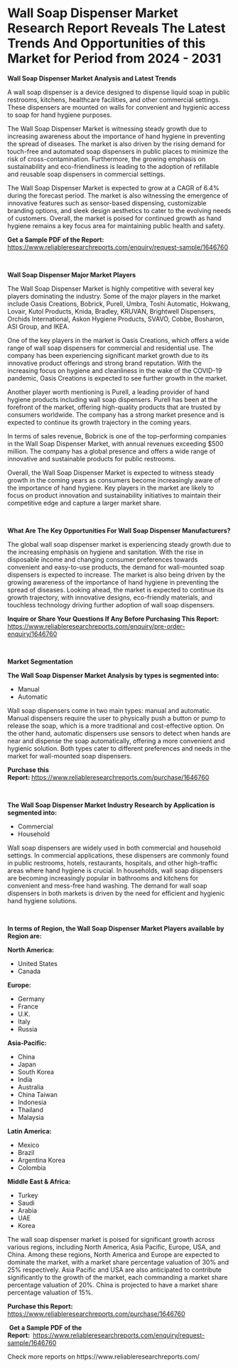 <p><h1>Wall Soap Dispenser Market Research Report Reveals The Latest Trends And Opportunities of this Market for Period from 2024 - 2031</h1></p><p><strong>Wall Soap Dispenser Market Analysis and Latest Trends</strong></p>
<p><p>A wall soap dispenser is a device designed to dispense liquid soap in public restrooms, kitchens, healthcare facilities, and other commercial settings. These dispensers are mounted on walls for convenient and hygienic access to soap for hand hygiene purposes.</p><p>The Wall Soap Dispenser Market is witnessing steady growth due to increasing awareness about the importance of hand hygiene in preventing the spread of diseases. The market is also driven by the rising demand for touch-free and automated soap dispensers in public places to minimize the risk of cross-contamination. Furthermore, the growing emphasis on sustainability and eco-friendliness is leading to the adoption of refillable and reusable soap dispensers in commercial settings.</p><p>The Wall Soap Dispenser Market is expected to grow at a CAGR of 6.4% during the forecast period. The market is also witnessing the emergence of innovative features such as sensor-based dispensing, customizable branding options, and sleek design aesthetics to cater to the evolving needs of customers. Overall, the market is poised for continued growth as hand hygiene remains a key focus area for maintaining public health and safety.</p></p>
<p><strong>Get a Sample PDF of the Report:&nbsp;</strong> <a href="https://www.reliableresearchreports.com/enquiry/request-sample/1646760">https://www.reliableresearchreports.com/enquiry/request-sample/1646760</a></p>
<p>&nbsp;</p>
<p><strong>Wall Soap Dispenser Major Market Players</strong></p>
<p><p>The Wall Soap Dispenser Market is highly competitive with several key players dominating the industry. Some of the major players in the market include Oasis Creations, Bobrick, Purell, Umbra, Toshi Automatic, Hokwang, Lovair, Kutol Products, Knida, Bradley, KRUVAN, Brightwell Dispensers, Orchids International, Askon Hygiene Products, SVAVO, Cobbe, Bosharon, ASI Group, and IKEA.</p><p>One of the key players in the market is Oasis Creations, which offers a wide range of wall soap dispensers for commercial and residential use. The company has been experiencing significant market growth due to its innovative product offerings and strong brand reputation. With the increasing focus on hygiene and cleanliness in the wake of the COVID-19 pandemic, Oasis Creations is expected to see further growth in the market.</p><p>Another player worth mentioning is Purell, a leading provider of hand hygiene products including wall soap dispensers. Purell has been at the forefront of the market, offering high-quality products that are trusted by consumers worldwide. The company has a strong market presence and is expected to continue its growth trajectory in the coming years.</p><p>In terms of sales revenue, Bobrick is one of the top-performing companies in the Wall Soap Dispenser Market, with annual revenues exceeding $500 million. The company has a global presence and offers a wide range of innovative and sustainable products for public restrooms.</p><p>Overall, the Wall Soap Dispenser Market is expected to witness steady growth in the coming years as consumers become increasingly aware of the importance of hand hygiene. Key players in the market are likely to focus on product innovation and sustainability initiatives to maintain their competitive edge and capture a larger market share.</p></p>
<p>&nbsp;</p>
<p><strong>What Are The Key Opportunities For Wall Soap Dispenser Manufacturers?</strong></p>
<p><p>The global wall soap dispenser market is experiencing steady growth due to the increasing emphasis on hygiene and sanitation. With the rise in disposable income and changing consumer preferences towards convenient and easy-to-use products, the demand for wall-mounted soap dispensers is expected to increase. The market is also being driven by the growing awareness of the importance of hand hygiene in preventing the spread of diseases. Looking ahead, the market is expected to continue its growth trajectory, with innovative designs, eco-friendly materials, and touchless technology driving further adoption of wall soap dispensers.</p></p>
<p><strong>Inquire or Share Your Questions If Any Before Purchasing This Report:</strong> <a href="https://www.reliableresearchreports.com/enquiry/pre-order-enquiry/1646760">https://www.reliableresearchreports.com/enquiry/pre-order-enquiry/1646760</a></p>
<p>&nbsp;</p>
<p><strong>Market Segmentation</strong></p>
<p><strong>The Wall Soap Dispenser Market Analysis by types is segmented into:</strong></p>
<p><ul><li>Manual</li><li>Automatic</li></ul></p>
<p><p>Wall soap dispensers come in two main types: manual and automatic. Manual dispensers require the user to physically push a button or pump to release the soap, which is a more traditional and cost-effective option. On the other hand, automatic dispensers use sensors to detect when hands are near and dispense the soap automatically, offering a more convenient and hygienic solution. Both types cater to different preferences and needs in the market for wall-mounted soap dispensers.</p></p>
<p><strong>Purchase this Report:&nbsp;</strong><a href="https://www.reliableresearchreports.com/purchase/1646760">https://www.reliableresearchreports.com/purchase/1646760</a></p>
<p>&nbsp;</p>
<p><strong>The Wall Soap Dispenser Market Industry Research by Application is segmented into:</strong></p>
<p><ul><li>Commercial</li><li>Household</li></ul></p>
<p><p>Wall soap dispensers are widely used in both commercial and household settings. In commercial applications, these dispensers are commonly found in public restrooms, hotels, restaurants, hospitals, and other high-traffic areas where hand hygiene is crucial. In households, wall soap dispensers are becoming increasingly popular in bathrooms and kitchens for convenient and mess-free hand washing. The demand for wall soap dispensers in both markets is driven by the need for efficient and hygienic hand hygiene solutions.</p></p>
<p>&nbsp;</p>
<p><strong>In terms of Region, the Wall Soap Dispenser Market Players available by Region are:</strong></p>
<p>
    <p> <strong> North America: </strong>
        <ul>
            <li>United States</li>
            <li>Canada</li>
        </ul>
        </p> 
    <p> <strong> Europe: </strong>
        <ul>
            <li>Germany</li>
            <li>France</li>
            <li>U.K.</li>
            <li>Italy</li>
            <li>Russia</li>
        </ul>
        </p> 
    <p> <strong> Asia-Pacific: </strong>
        <ul>
            <li>China</li>
            <li>Japan</li>
            <li>South Korea</li>
            <li>India</li>
            <li>Australia</li>
            <li>China Taiwan</li>
            <li>Indonesia</li>
            <li>Thailand</li>
            <li>Malaysia</li>
        </ul>
        </p> 
    <p> <strong> Latin America: </strong>
        <ul>
            <li>Mexico</li>
            <li>Brazil</li>
            <li>Argentina Korea</li>
            <li>Colombia</li>
        </ul>
        </p> 
    <p> <strong> Middle East & Africa: </strong>
        <ul>
            <li>Turkey</li>
            <li>Saudi</li>
            <li>Arabia</li>
            <li>UAE</li>
            <li>Korea</li>
        </ul>
    </p>
    </p>
<p><p>The wall soap dispenser market is poised for significant growth across various regions, including North America, Asia Pacific, Europe, USA, and China. Among these regions, North America and Europe are expected to dominate the market, with a market share percentage valuation of 30% and 25% respectively. Asia Pacific and USA are also anticipated to contribute significantly to the growth of the market, each commanding a market share percentage valuation of 20%. China is projected to have a market share percentage valuation of 15%.</p></p>
<p><strong>Purchase this Report: </strong><a href="https://www.reliableresearchreports.com/purchase/1646760">https://www.reliableresearchreports.com/purchase/1646760</a></p>
<p>&nbsp;<strong>Get a Sample PDF of the Report:&nbsp;&nbsp;</strong><a href="https://www.reliableresearchreports.com/enquiry/request-sample/1646760">https://www.reliableresearchreports.com/enquiry/request-sample/1646760</a></p>
<p><strong></strong></p>
<p>Check more reports on https://www.reliableresearchreports.com/</p>